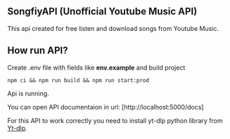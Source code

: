 ## SongfiyAPI (Unofficial Youtube Music API)

This api created for free listen and download songs from Youtube Music.

## How run API?

Create .env file with fields like **env.example** and build project
```
npm ci && npm run build && npm run start:prod
```
Api is running.

You can open API documentaion in url: [http://localhost:5000/docs]

For this API to work correctly you need to install yt-dlp python library from [Yt-dlp](https://github.com/yt-dlp/yt-dlp).
